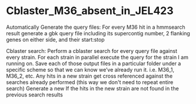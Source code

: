 # Cblaster_M36_absent_in_JEL423

Automatically Generate the query files:
  For every M36 hit in a hmmsearch result generate a gbk query file including its supercontig number, 2 flanking genes on either side, and their start:stop

Cblaster search:
  Perform a cblaster search for every query file against every strain. 
  For each strain in parallel execute the query for the strain I am running on.
  Save each of those output files in a particular folder under a specific scheme so that we can know we’ve already run it. 
    i.e. M36_1, M36_2, etc.
  Any hits in a new strain get cross referenced against the searches already performed (this way we don't need to repeat entire search)
    Generate a new If the hits in the new strain are not found in the previous search results
  
